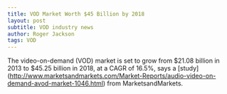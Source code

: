 ```yaml
---
title: VOD Market Worth $45 Billion by 2018
layout: post
subtitle: VOD industry news
author: Roger Jackson
tags: VOD
---
```

The video-on-demand (VOD) market is set to grow from $21.08 billion in 2013 to $45.25 billion in 2018, at a CAGR of 16.5%, says a [study] (http://www.marketsandmarkets.com/Market-Reports/audio-video-on-demand-avod-market-1046.html) from MarketsandMarkets.
